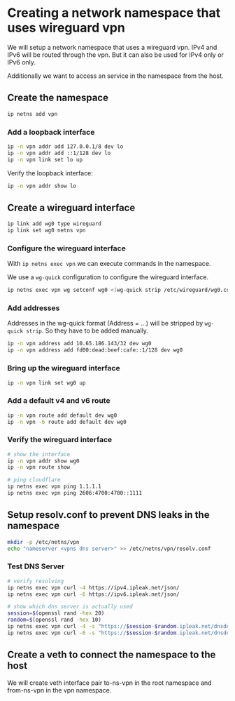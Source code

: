 # Creating a network namespace that uses wireguard vpn

We will setup a network namespace that uses a wireguard vpn.
IPv4 and IPv6 will be routed through the vpn.
But it can also be used for IPv4 only or IPv6 only.

Additionally we want to access an service in the namespace from the host.


## Create the namespace

```bash
ip netns add vpn
```

### Add a loopback interface

```bash
ip -n vpn addr add 127.0.0.1/8 dev lo
ip -n vpn addr add ::1/128 dev lo
ip -n vpn link set lo up
```

Verify the loopback interface:

```bash
ip -n vpn addr show lo
```

## Create a wireguard interface

```bash
ip link add wg0 type wireguard
ip link set wg0 netns vpn
```

### Configure the wireguard interface

With `ip netns exec vpn` we can execute commands in the namespace.

We use a `wg-quick` configuration to configure the wireguard interface.

```bash
ip netns exec vpn wg setconf wg0 <(wg-quick strip /etc/wireguard/wg0.conf)
```

### Add addresses

Addresses in the wg-quick format (Address = ...) will be stripped by `wg-quick strip`.
So they have to be added manually.

```bash
ip -n vpn address add 10.65.186.143/32 dev wg0
ip -n vpn address add fd00:dead:beef:cafe::1/128 dev wg0
```

### Bring up the wireguard interface

```bash
ip -n vpn link set wg0 up
```

### Add a default v4 and v6 route

```bash
ip -n vpn route add default dev wg0
ip -n vpn -6 route add default dev wg0
```

### Verify the wireguard interface

```bash
# show the interface
ip -n vpn addr show wg0
ip -n vpn route show

# ping cloudflare
ip netns exec vpn ping 1.1.1.1
ip netns exec vpn ping 2606:4700:4700::1111
```

## Setup resolv.conf to prevent DNS leaks in the namespace

```bash
mkdir -p /etc/netns/vpn
echo "nameserver <vpns dns server>" >> /etc/netns/vpn/resolv.conf
```

### Test DNS Server

```bash
# verify resolving
ip netns exec vpn curl -4 https://ipv4.ipleak.net/json/
ip netns exec vpn curl -6 https://ipv6.ipleak.net/json/

# show which dns server is actually used
session=$(openssl rand -hex 20)
random=$(openssl rand -hex 10)
ip netns exec vpn curl -4 -s "https://$session-$random.ipleak.net/dnsdetection/"
ip netns exec vpn curl -6 -s "https://$session-$random.ipleak.net/dnsdetection/"
```

## Create a veth to connect the namespace to the host

We will create veth interface pair to-ns-vpn in the root namespace and from-ns-vpn in the vpn namespace.

```bash

